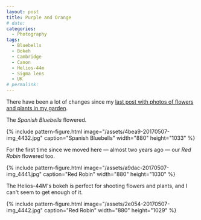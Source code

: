 ```yaml
---
layout: post
title: Purple and Orange
# date:
categories:
  - Photography
tags:
  - Bluebells
  - Bokeh
  - Cambridge
  - Canon
  - Helios-44m
  - Sigma lens
  - UK
# permalink:
---
```


<!-- =================== CHECK THE FOLLOWING INTERNAL LINK! -->

There have been a lot of changes since my <a href="https://2017/03/19/photography-rut-and-little-things-in-my-garden/" target="_blank" rel="noopener noreferrer">last post with photos of flowers and plants in my garden</a>.

The _Spanish Bluebells_ flowered.

{% include pattern-figure.html image="/assets/4bea9-20170507-img_4432.jpg" caption="Spanish Bluebells" width="880" height="1033" %}

For the first time since we moved here &mdash; almost two years ago &mdash; our _Red Robin_ flowered too.

{% include pattern-figure.html image="/assets/a9dac-20170507-img_4441.jpg" caption="Red Robin" width="880" height="1030" %}

The Helios-44M's bokeh is perfect for shooting flowers and plants, and I can't seem to get enough of it.

{% include pattern-figure.html image="/assets/2e054-20170507-img_4442.jpg" caption="Red Robin" width="880" height="1029" %}